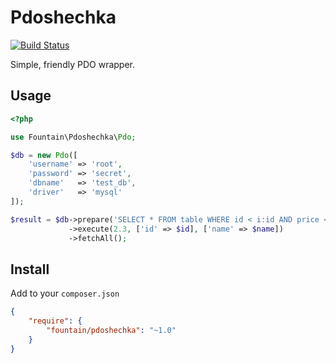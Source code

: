 # Pdoshechka
[![Build Status](https://travis-ci.org/FountainDb/pdoshechka.png?branch=master)](https://travis-ci.org/FountainDb/Pdoshechka)

Simple, friendly PDO wrapper.

## Usage

```php
<?php

use Fountain\Pdoshechka\Pdo;

$db = new Pdo([
    'username' => 'root',
    'password' => 'secret',
    'dbname'   => 'test_db',
    'driver'   => 'mysql'
]);

$result = $db->prepare('SELECT * FROM table WHERE id < i:id AND price <> f: OR name = s:name')
             ->execute(2.3, ['id' => $id], ['name' => $name])
             ->fetchAll();
```
## Install

Add to your `composer.json`
```json
{
    "require": {
        "fountain/pdoshechka": "~1.0"
    }
}
```
